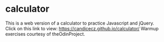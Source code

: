 # calculator
This is a web version of a calculator to practice Javascript and jQuery.  
Click on this link to view: https://candicecz.github.io/calculator/
Warmup exercises courtesy of theOdinProject.  
